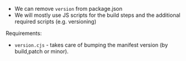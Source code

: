 - We can remove `version` from package.json
- We will mostly use JS scripts for the build steps and the additional required scripts (e.g. versioning)

Requirements:

- `version.cjs` - takes care of bumping the manifest version (by build,patch or minor).

